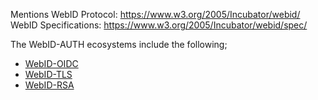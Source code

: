 Mentions WebID Protocol: https://www.w3.org/2005/Incubator/webid/
WebID Specifications: https://www.w3.org/2005/Incubator/webid/spec/

The WebID-AUTH ecosystems include the following;
- [WebID-OIDC](../SemWeb-AUTH/WebID-OIDC.md)
- [WebID-TLS](../SemWeb-AUTH/WebID-TLS.md)
- [WebID-RSA](../SemWeb-AUTH/WebID-RSA.md)